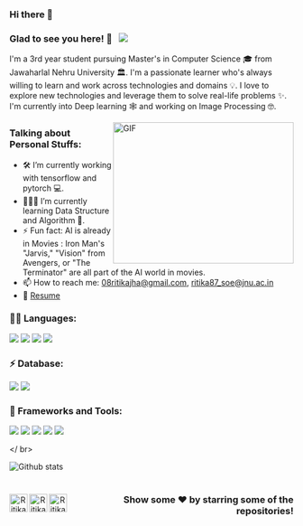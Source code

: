 ### Hi there 👋

### Glad to see you here! 🤩  &nbsp; ![](https://visitor-badge.glitch.me/badge?page_id=ritikajha.ritikajha)
 
I'm a 3rd year student pursuing Master's in Computer Science 🎓 from Jawaharlal Nehru University 🏛. I'm a passionate learner who's always willing to learn and work across technologies and domains 💡. I love to explore new technologies and leverage them to solve real-life problems ✨. I'm currently into Deep learning 🕸️ and working on Image Processing 🤓.

<img align="right" height="250" width="320" alt="GIF" src="https://lh4.googleusercontent.com/proxy/gjd6qkC8To8Ty4a1seXXYgJY1Ac4QYxSd3dvNsfHq3IqdtDd79Z6YSvdR9JxSKN_xd3FCqM8P1LIe0Ly2Tb0L8V2lUwH0yZuqJ4I3I3jE2sGTp9yFsu4xWixU1ORzNZLyUW9070PIg=s0-d" />

### Talking about Personal Stuffs:

- 🛠 I’m currently working with tensorflow and pytorch 💻.
- 👨🏻‍💻 I’m currently learning Data Structure and Algorithm 🚀.
- ⚡ Fun fact: AI is already in Movies :  Iron Man's "Jarvis," "Vision" from Avengers, or "The Terminator" are all part of the AI world in movies.
- 📫 How to reach me: 08ritikajha@gmail.com, ritika87_soe@jnu.ac.in
- 📝 [Resume](https://www.canva.com/design/DAD4gIyNJW0/share/preview?token=NguFbBizDwHNVOc6PwQvQg&role=EDITOR&utm_content=DAD4gIyNJW0&utm_campaign=designshare&utm_medium=link&utm_source=sharebutton)

### 👩‍💻 Languages:

<code><img src="https://img.shields.io/badge/C-00599C?style=for-the-badge&logo=c&logoColor=white" /></code>
<code><img src="https://img.shields.io/badge/C%2B%2B-00599C?style=for-the-badge&logo=c%2B%2B&logoColor=white" /></code>
<code><img src="https://img.shields.io/badge/Python-3776AB?style=for-the-badge&logo=python&logoColor=white" /></code>
<code><img src="https://img.shields.io/badge/PHP-777BB4?style=for-the-badge&logo=php&logoColor=white" /></code>

### ⚡ Database:
<code><img src="https://img.shields.io/badge/MySQL-00000F?style=for-the-badge&logo=mysql&logoColor=white" /></code>
<code><img src="https://img.shields.io/badge/SQLite-07405E?style=for-the-badge&logo=sqlite&logoColor=white" /></code>

### 🚀 Frameworks and Tools:

<code><img src="https://img.shields.io/badge/OpenCV-27338e?style=for-the-badge&logo=OpenCV&logoColor=white" /></code>
<code><img src="https://img.shields.io/badge/Jupyter-F37626.svg?&style=for-the-badge&logo=Jupyter&logoColor=white" /></code>
<code><img src="https://img.shields.io/badge/Shell_Script-121011?style=for-the-badge&logo=gnu-bash&logoColor=white" /></code>
<code><img src="https://img.shields.io/badge/conda-342B029.svg?&style=for-the-badge&logo=anaconda&logoColor=white" /></code>
<code><img src="https://img.shields.io/badge/Git-F05032?style=for-the-badge&logo=git&logoColor=white" /></code>

</ br>

<!-- ### Languages and Tools:

<code><img height="30" src="https://upload.wikimedia.org/wikipedia/commons/thumb/1/18/ISO_C%2B%2B_Logo.svg/1200px-ISO_C%2B%2B_Logo.svg.png"></code>
<code><img height="30" src="https://raw.githubusercontent.com/github/explore/80688e429a7d4ef2fca1e82350fe8e3517d3494d/topics/python/python.png"></code>
<code><img height="30" src="https://seeklogo.com/images/Q/qt-small-logo-E980A7F727-seeklogo.com.png"></code>
<code><img height="30" src="https://c0.klipartz.com/pngpicture/23/261/sticker-png-responsive-web-design-boilerplate-text-html-template-boilerplate-code-world-wide-web-template-blue-text-trademark-logo.png"></code>
<code><img height="30" src="https://raw.githubusercontent.com/github/explore/80688e429a7d4ef2fca1e82350fe8e3517d3494d/topics/javascript/javascript.png"></code>
<code><img height="30" src="https://raw.githubusercontent.com/github/explore/80688e429a7d4ef2fca1e82350fe8e3517d3494d/topics/php/php.png"></code>
<code><img height="30" src="https://raw.githubusercontent.com/github/explore/80688e429a7d4ef2fca1e82350fe8e3517d3494d/topics/sql/sql.png"></code>
<code><img height="30" src="https://raw.githubusercontent.com/github/explore/80688e429a7d4ef2fca1e82350fe8e3517d3494d/topics/git/git.png"></code>
<code><img height="30" src="https://raw.githubusercontent.com/github/explore/80688e429a7d4ef2fca1e82350fe8e3517d3494d/topics/terminal/terminal.png"></code>
<code><img height="30" src="https://raw.githubusercontent.com/github/explore/80688e429a7d4ef2fca1e82350fe8e3517d3494d/topics/tensorflow/tensorflow.png"></code>
<code><img height="30" src="https://pytorch.org/assets/images/pytorch-logo.png"></code> -->


![Github stats](https://github-readme-stats.vercel.app/api?username=ritikajha&show_icons=true&hide_border=true)

#

<div align="center">
<a href="https://www.linkedin.com/in/ritika-jha-000b71194/">
  <img align="left" alt="Ritika's Linkdein" width="32px" src="https://cdn2.iconfinder.com/data/icons/social-media-2285/512/1_Linkedin_unofficial_colored_svg-512.png" />
</a>
<a href="https://github.com/ritikajha">
  <img align="left" alt="Ritika's Github" width="32px" src="https://github.githubassets.com/images/modules/logos_page/GitHub-Mark.png" />
</a>
<a href="https://t.me/ritikajha08">
  <img align="left" alt="Ritika's Telegram" width="32px" src="https://web.telegram.org/img/logo_share.png" />
</a>
<div align="right">
 
### Show some ❤️ by starring some of the repositories!
 
</div>
</div>
